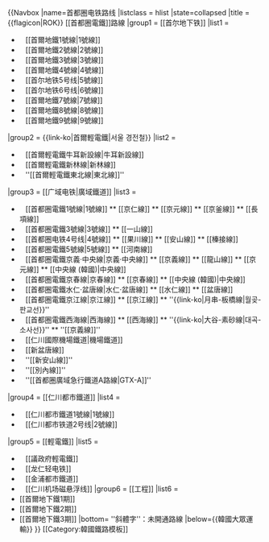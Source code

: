 <onlyinclude>{{Navbox
|name=首都圈电铁路线
|listclass = hlist
|state=<includeonly>collapsed</includeonly>
|title     = {{flagicon|ROK}} [[首都圈電鐵]]路線
|group1 = [[首尔地下铁]]
|list1 = 
* <span style="background-color:{{韓國鐵道路線色|SM|1}};">&nbsp;&nbsp;</span> [[首爾地鐵1號線|1號線]]
* <span style="background-color:{{韓國鐵道路線色|SM|2}};">&nbsp;&nbsp;</span> [[首爾地鐵2號線|2號線]]
* <span style="background-color:{{韓國鐵道路線色|SM|3}};">&nbsp;&nbsp;</span> [[首爾地鐵3號線|3號線]]
* <span style="background-color:{{韓國鐵道路線色|SM|4}};">&nbsp;&nbsp;</span> [[首爾地鐵4號線|4號線]]
* <span style="background-color:{{韓國鐵道路線色|SM|5}};">&nbsp;&nbsp;</span> [[首尔地铁5号线|5號線]]
* <span style="background-color:{{韓國鐵道路線色|SM|6}};">&nbsp;&nbsp;</span> [[首尔地铁6号线|6號線]]
* <span style="background-color:{{韓國鐵道路線色|SM|7}};">&nbsp;&nbsp;</span> [[首爾地鐵7號線|7號線]]
* <span style="background-color:{{韓國鐵道路線色|SM|8}};">&nbsp;&nbsp;</span> [[首爾地鐵8號線|8號線]]
* <span style="background-color:{{韓國鐵道路線色|S9|9}};">&nbsp;&nbsp;</span> [[首爾地鐵9號線|9號線]]

|group2 = {{link-ko|首爾輕電鐵|서울 경전철}}
|list2 = 
* <span style="background-color:{{韓國鐵道路線色|UI|U}};">&nbsp;</span><span style="background-color:{{韓國鐵道路線色|LRT}};">&nbsp;</span> [[首爾輕電鐵牛耳新設線|牛耳新設線]]
* <span style="background-color:{{韓國鐵道路線色|SS|S}};">&nbsp;</span><span style="background-color:{{韓國鐵道路線色|LRT}};">&nbsp;</span> [[首爾輕電鐵新林線|新林線]]
* <span style="background-color:{{韓國鐵道路線色|DB|D}};">&nbsp;</span><span style="background-color:{{韓國鐵道路線色|LRT}};">&nbsp;</span> ''[[首爾輕電鐵東北線|東北線]]''

|group3 = [[广域电铁|廣域鐵道]]
|list3 = 
* <span style="background-color:{{韓國鐵道路線色|SM|1}};">&nbsp;&nbsp;</span> [[首都圈電鐵1號線|1號線]]
** [[京仁線]]
** [[京元線]]
** [[京釜線]]
** [[長項線]]
* <span style="background-color:{{韓國鐵道路線色|SM|3}};">&nbsp;&nbsp;</span> [[首都圈電鐵3號線|3號線]]
** [[一山線]]
* <span style="background-color:{{韓國鐵道路線色|SM|4}};">&nbsp;&nbsp;</span> [[首都圈电铁4号线|4號線]]
** [[果川線]]
** [[安山線]]
** [[榛接線]]
* <span style="background-color:{{韓國鐵道路線色|SM|5}};">&nbsp;&nbsp;</span> [[首都圈電鐵5號線|5號線]]
** [[河南線]]
* <span style="background-color:{{韓國鐵道路線色|KR|1}};">&nbsp;&nbsp;</span> [[首都圈電鐵京義·中央線|京義·中央線]]
** [[京義線]]
** [[龍山線]]
** [[京元線]]
** [[中央線 (韓國)|中央線]]
* <span style="background-color:{{韓國鐵道路線色|KR|4}};">&nbsp;&nbsp;</span> [[首都圈電鐵京春線|京春線]]
** [[京春線]]
** [[中央線 (韓國)|中央線]]
* <span style="background-color:{{韓國鐵道路線色|KR|2}};">&nbsp;&nbsp;</span> [[首都圈電鐵水仁·盆唐線|水仁·盆唐線]]
** [[水仁線]]
** [[盆唐線]]
* <span style="background-color:{{韓國鐵道路線色|KR|3}};">&nbsp;&nbsp;</span> [[首都圈電鐵京江線|京江線]]
** [[京江線]]
** ''{{link-ko|月串-板橋線|월곶-판교선}}''
* <span style="background-color:{{韓國鐵道路線色|SW|SH}};">&nbsp;&nbsp;</span> [[首都圈電鐵西海線|西海線]]
** [[西海線]]
** ''{{link-ko|大谷-素砂線|대곡-소사선}}''
** ''[[京義線]]''
* <span style="background-color:{{韓國鐵道路線色|KA|A}};">&nbsp;&nbsp;</span> [[仁川國際機場鐵道|機場鐵道]]
* <span style="background-color:{{韓國鐵道路線色|SB|S}};">&nbsp;&nbsp;</span> [[新盆唐線]]
* <span style="background-color:{{韓國鐵道路線色|NT|SN}};">&nbsp;&nbsp;</span> ''[[新安山線]]''
* <span style="background-color:{{韓國鐵道路線色|SM|8}};">&nbsp;&nbsp;</span> ''[[別內線]]''
* <span style="background-color:{{韓國鐵道路線色|SG|A}};">&nbsp;&nbsp;</span> ''[[首都圈廣域急行鐵道A路線|GTX-A]]''

|group4 = [[仁川都市鐵道]]
|list4 = 
* <span style="background-color:{{韓國鐵道路線色|IM|1}};">&nbsp;&nbsp;</span> [[仁川都市鐵道1號線|1號線]]
* <span style="background-color:{{韓國鐵道路線色|IM|2}};">&nbsp;&nbsp;</span> [[仁川都市铁道2号线|2號線]]

|group5 = [[輕電鐵]]
|list5 = 
* <span style="background-color:{{韓國鐵道路線色|UL|U}};">&nbsp;&nbsp;</span> [[議政府輕電鐵]]
* <span style="background-color:{{韓國鐵道路線色|YL|E}};">&nbsp;&nbsp;</span> [[龙仁轻电铁]]
* <span style="background-color:{{韓國鐵道路線色|GG|G}};">&nbsp;&nbsp;</span> [[金浦都市鐵道]]
* <span style="background-color:{{韓國鐵道路線色|IM|M}};">&nbsp;&nbsp;</span> [[仁川机场磁悬浮线]]
|group6 = [[工程]]
|list6 = 
* [[首爾地下鐵1期]]
* [[首爾地下鐵2期]]
* [[首爾地下鐵3期]]
|bottom= ''斜體字''：未開通路線
|below={{韓國大眾運輸}}
}}</onlyinclude><noinclude>
[[Category:韓國鐵路模板]]
</noinclude>